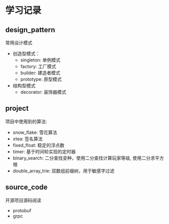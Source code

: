 # 学习记录

## design_pattern

常用设计模式

- 创造型模式：
  - singleton: 单例模式
  - factory: 工厂模式
  - builder: 建造者模式
  - prototype: 原型模式
- 结构型模式
  - decorator: 装饰器模式
  
## project

项目中使用到的算法:

- snow_flake: 雪花算法
- xtea: 签名算法
- fixed_float: 稳定的浮点数
- timer: 基于时间轮实现的定时器
- binary_search: 二分查找变种，使用二分查找计算玩家等级, 使用二分求平方根
- double_array_trie: 双数组前缀树，用于敏感字过滤

## source_code

开源项目源码阅读

- protobuf
- grpc
